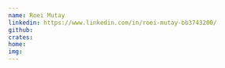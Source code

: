 ```yaml
---
name: Roei Mutay
linkedin: https://www.linkedin.com/in/roei-mutay-bb3743200/
github:
crates:
home:
img:
---
```


